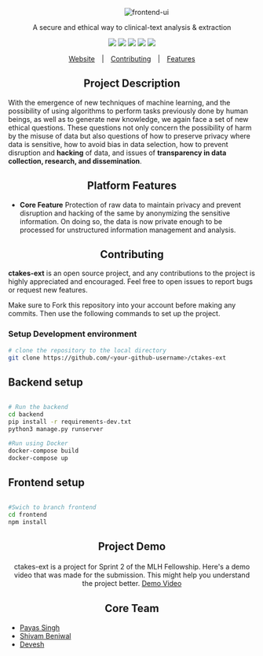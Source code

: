 <p align="center">
    <img style="margin: 0 0 0 60px" src="https://challengepost-s3-challengepost.netdna-ssl.com/photos/production/software_photos/001/472/573/datas/original.png" alt="frontend-ui"/>
</p>

<p align="center">
    A secure and ethical way to clinical-text analysis & extraction
</p>


<p align="center">
  <img src="https://img.shields.io/badge/Python-3776AB?style=for-the-badge&logo=python&logoColor=white"/>
  <img src="https://img.shields.io/badge/React-20232A?style=for-the-badge&logo=react&logoColor=61DAFB"/>
  <img src="https://img.shields.io/badge/Django-092E20?style=for-the-badge&logo=django&logoColor=white"/>  
  <img src="https://img.shields.io/badge/JavaScript-F7DF1E?style=for-the-badge&logo=javascript&logoColor=black"/>
  <img src="https://camo.githubusercontent.com/caf9d3251680e742d78d1caf78b151140a3498a8cbd6b0877246c1f5217743fc/68747470733a2f2f696d672e736869656c64732e696f2f62616467652f4669676d612532302d2532334632344531452e7376673f267374796c653d666f722d7468652d6261646765266c6f676f3d4669676d61266c6f676f436f6c6f723d7768697465"/>
</p>

<p align="center">
  <a style="padding: 0 10px;" target="#" href="">Website</a> |
  <a style="padding: 0 10px;" href="#contributing">Contributing</a> |
  <a style="padding: 0 10px;" href="#features">Features</a>
</p>



<h2 align="center" style="font-weight:bold">Project Description</h2>

With the emergence of new techniques of machine learning, and the possibility of using algorithms to perform tasks previously done by human beings, as well as to generate new knowledge, we again face a set of new ethical questions. These questions not only concern the possibility of harm by the misuse of data but also questions of how to preserve privacy where data is sensitive, how to avoid bias in data selection, how to prevent disruption and **hacking** of data, and issues of **transparency in data collection, research, and dissemination**.

<h2 align="center" style="font-weight:bold" id="features">Platform Features</h2>

- **Core Feature** Protection of raw data to maintain privacy and prevent disruption and hacking of the same by anonymizing the sensitive information. On doing so, the data is now private enough to be processed for unstructured information management and analysis.

<h2 align="center" style="font-weight:bold" id="contributing">Contributing</h2>

**ctakes-ext** is an open source project, and any contributions to the project is highly appreciated and encouraged. Feel free to open issues to report bugs or request new features.

Make sure to Fork this repository into your account before making any commits. Then use the following commands to set up the project.

<h3 style="font-weight:bold">Setup Development environment</h3>

```bash
# clone the repository to the local directory
git clone https://github.com/<your-github-username>/ctakes-ext

```

## Backend setup

```bash

# Run the backend
cd backend 
pip install -r requirements-dev.txt
python3 manage.py runserver

#Run using Docker
docker-compose build 
docker-compose up

```

## Frontend setup

```bash

#Swich to branch frontend
cd frontend
npm install

```


<h2 align="center" style="font-weight:bold" id="contributing">Project Demo</h2>

<p align="center" style="margin: 20px 0 30px 0">
ctakes-ext is a project for Sprint 2 of  the MLH Fellowship. Here's a demo video that was made for the submission. This might help you understand the project better.
  <a href="https://www.youtube.com/watch?v=cRpQ3K7zvU8" target="#">
    Demo Video
  </a>
</p>  

<h2 align="center" style="font-weight:bold" id="contributing">Core Team</h2>



- [Payas Singh](https://github.com/PayasSingh)
- [Shivam Beniwal](https://github.com/devthepenguin)
- [Devesh](https://github.com/dev2919)
